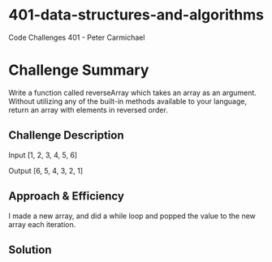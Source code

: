 # 401-data-structures-and-algorithms
Code Challenges 401 - Peter Carmichael

# Challenge Summary
Write a function called reverseArray which takes an array as an argument. Without utilizing any of the built-in methods available to your language, return an array with elements in reversed order.

## Challenge Description

Input
[1, 2, 3, 4, 5, 6]	

Output
[6, 5, 4, 3, 2, 1]

## Approach & Efficiency
I made a new array, and did a while loop and popped the value to the new array each iteration.

## Solution
